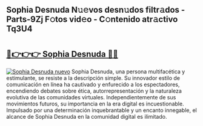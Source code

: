 ## Sophia Desnuda N𝚞𝚎vos desn𝚞dos filtr𝚊dos - Parts-9Zj F𝚘tos vid𝚎o - C𝚘ntenido atr𝚊ctivo Tq3U4

# <h2><a href="http://mbb92j.tromn.icu/?c=Sophia+Desnuda">🔗👉👉👉 Sophia Desnuda 🔗🔗</a></h2>

[![Sophia Desnuda nuevo](https://i.imgur.com/pEAQMta.gif)](http://mbb92j.tromn.icu/?c=Sophia+Desnuda)
Sophia Desnuda, una persona multifacética y estimulante, se resiste a la descripción simple. Su innovador estilo de comunicación en línea ha cautivado y enfurecido a los espectadores, encendiendo debates sobre ética, autorrepresentación y la naturaleza evolutiva de las comunidades virtuales. Independientemente de sus movimientos futuros, su importancia en la era digital es incuestionable. Impulsado por una determinación inquebrantable y un encanto innegable, el alcance de Sophia Desnuda en la comunidad digital es ilimitado.
